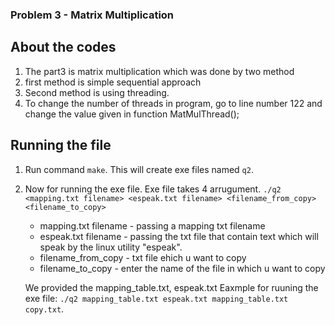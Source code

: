 ### Problem 3 - Matrix Multiplication


## About the codes
1. The part3 is matrix multiplication which was done by two method
2. first method is simple sequential approach
3. Second method is using threading.
4. To change the number of threads in program, go to line number 122 and change the value given in function MatMulThread();



## Running the file
1. Run command `make`. This will create exe files named `q2`.
2. Now for running the exe file. Exe file takes 4 arrugument. `./q2 <mapping.txt filename> <espeak.txt filename> <filename_from_copy> <filename_to_copy>`
    -  mapping.txt filename - passing a mapping txt filename 
    - espeak.txt filename - passing the txt file that contain text which will speak by the linux utility "espeak".
    - filename_from_copy - txt file ehich u want to copy
    - filename_to_copy - enter the name of the file in which u want to copy

    We provided the mapping_table.txt, espeak.txt
    Eaxmple for ruuning the exe file: ` ./q2 mapping_table.txt espeak.txt mapping_table.txt copy.txt `.

